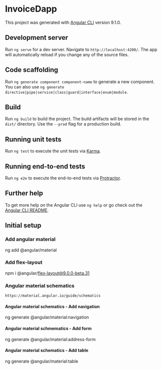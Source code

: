 # InvoiceDapp

This project was generated with [Angular CLI](https://github.com/angular/angular-cli) version 9.1.0.

## Development server

Run `ng serve` for a dev server. Navigate to `http://localhost:4200/`. The app will automatically reload if you change any of the source files.

## Code scaffolding

Run `ng generate component component-name` to generate a new component. You can also use `ng generate directive|pipe|service|class|guard|interface|enum|module`.

## Build

Run `ng build` to build the project. The build artifacts will be stored in the `dist/` directory. Use the `--prod` flag for a production build.

## Running unit tests

Run `ng test` to execute the unit tests via [Karma](https://karma-runner.github.io).

## Running end-to-end tests

Run `ng e2e` to execute the end-to-end tests via [Protractor](http://www.protractortest.org/).

## Further help

To get more help on the Angular CLI use `ng help` or go check out the [Angular CLI README](https://github.com/angular/angular-cli/blob/master/README.md).

## Initial setup

### Add angular material

ng add @angular/material

###  Add flex-layout
npm i @angular/flex-layout@9.0.0-beta.31

### Angular material schematics
`https://material.angular.io/guide/schematics`

#### Angular material schematics - Add navigation
ng generate @angular/material:navigation <component-name>

#### Angular material schmematics - Add form
ng generate @angular/material:address-form <component-name>

#### Angular material schematics - Add table
ng generate @angular/material:table <component-name>
